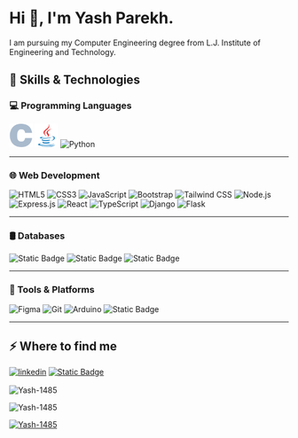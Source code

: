 <h1>Hi 👋, I'm Yash Parekh.</h1>
<p>I am pursuing my Computer Engineering degree from L.J. Institute of Engineering and Technology.</p>
<h2>🚀 Skills & Technologies</h2>
<h3>💻 Programming Languages</h3>
<p>
  <img src="https://raw.githubusercontent.com/devicons/devicon/master/icons/c/c-original.svg" alt="c" width="42" height="42" />
  <img src="https://raw.githubusercontent.com/devicons/devicon/master/icons/java/java-original.svg" alt="java" width="42" height="42" />
  <img alt="Python" src="https://img.shields.io/badge/Python-3776AB?style=for-the-badge&logo=python&logoColor=white">
</p>
<hr>
<h3>🌐 Web Development</h3>
<p>
  <img alt="HTML5" src="https://img.shields.io/badge/HTML5-E34F26?style=for-the-badge&logo=html5&logoColor=white">
  <img alt="CSS3" src="https://img.shields.io/badge/CSS3-1572B6?style=for-the-badge&logo=css&logoColor=white">
  <img alt="JavaScript" src="https://img.shields.io/badge/JavaScript-F7DF1E?style=for-the-badge&logo=javascript&logoColor=black">
  <img alt="Bootstrap" src="https://img.shields.io/badge/Bootstrap-7952B3?style=for-the-badge&logo=bootstrap&logoColor=white">
  <img alt="Tailwind CSS" src="https://img.shields.io/badge/Tailwind%20CSS-06B6D4?style=for-the-badge&logo=tailwindcss&logoColor=white">
  <img alt="Node.js" src="https://img.shields.io/badge/Node.js-339933?style=for-the-badge&logo=nodedotjs&logoColor=white">
  <img alt="Express.js" src="https://img.shields.io/badge/Express.js-000000?style=for-the-badge&logo=express&logoColor=white">
  <img alt="React" src="https://img.shields.io/badge/React-20232A?style=for-the-badge&logo=react&logoColor=61DAFB">
  <img alt="TypeScript" src="https://img.shields.io/badge/TypeScript-3178C6?style=for-the-badge&logo=typescript&logoColor=white">
  <img alt="Django" src="https://img.shields.io/badge/Django-092E20?style=for-the-badge&logo=django&logoColor=white">
  <img alt="Flask" src="https://img.shields.io/badge/Flask%20-%20Flask?style=for-the-badge&logo=flask&color=black">
</p>
<hr>
<h3>🛢️ Databases</h3>
<p>
  <img alt="Static Badge" src="https://img.shields.io/badge/MySQL%20-%20Language?style=for-the-badge&logo=mysql&logoColor=white&logoSize=auto&color=blue">
  <img alt="Static Badge" src="https://img.shields.io/badge/MongoDB%20-%20Language?style=for-the-badge&logo=mongodb&logoColor=white&logoSize=auto&color=green">
  <img alt="Static Badge" src="https://img.shields.io/badge/PostgreSQL%20-%20Language?style=for-the-badge&logo=postgresql&logoColor=white&logoSize=auto&color=blue">
</p>
<hr>
<h3>🔧 Tools & Platforms</h3>
<p>
  <img alt="Figma" src="https://img.shields.io/badge/Figma-F24E1E?style=for-the-badge&logo=figma&logoColor=white&color=purple">
  <img alt="Git" src="https://img.shields.io/badge/Git-F05032?style=for-the-badge&logo=git&logoColor=white">
  <img alt="Arduino" src="https://img.shields.io/badge/Arduino-00979D?style=for-the-badge&logo=arduino&logoColor=white">
  <img alt="Static Badge" src="https://img.shields.io/badge/Docker%20-%20Docker?style=for-the-badge&logo=docker&logoColor=white&color=black">
</p>
<hr>
<h2>⚡️ Where to find me</h2>
<p>
  <a target="_blank" href="https://www.linkedin.com/in/yash-parekh-bb5404330" style="display: inline-block;"><img src="https://img.shields.io/badge/linkedin-logo?style=for-the-badge&logo=linkedin&logoColor=white&color=%230a77b6" alt="linkedin" /></a>
  <a href="https://www.hackerrank.com/yashparekh914"><img alt="Static Badge" src="https://img.shields.io/badge/HackerRank-black?style=for-the-badge&logo=HackerRank&logoColor=00EA64&logoSize=auto&color=%23000">
</a>
</p>

<p><img align="center" src="https://github-readme-stats.vercel.app/api?username=Yash-1485&show_icons=true&locale=en" alt="Yash-1485" /></p>
<p><img src="https://github-readme-stats.vercel.app/api/top-langs?username=Yash-1485&show_icons=true&locale=en&layout=compact" alt="Yash-1485" /></p>
<p><a href="https://github.com/ryo-ma/github-profile-trophy"><img src="https://github-profile-trophy.vercel.app/?username=Yash-1485" alt="Yash-1485" /></a></p>
